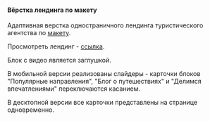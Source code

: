 <h4>Вёрстка лендинга по макету</h4>

Адаптивная верстка одностраничного лендинга туристического агентства по 
<a href="https://buildhtml.ru/template/618">макету</a>.
<p>Просмотреть лендинг - <a href="https://suananetta.github.io/layout-travel-agency/">ссылка</a>.</p>
<p>Блок с видео является заглушкой.</p>
<p>В мобильной версии реализованы слайдеры - карточки блоков "Популярные направления", "Блог о путешествиях" и "Делимся впечатлениями" переключаются касанием.</p>
<p>В десктопной версии все карточки представлены на странице одновременно.</p>
